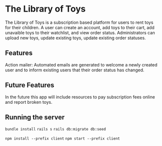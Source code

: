 # The Library of Toys

The Library of Toys is a subscription based platform for users to rent toys for their children. A user can create an account, add toys to their cart, add unavaible toys to their watchlist, and view order status. Administrators can upload new toys, update existing toys, update existing order statuses.

## Features

Action mailer: 
Automated emails are generated to welcome a newly created user and to inform existing users that their order status has changed. 

## Future Features

In the future this app will include resources to pay subscription fees online and report broken toys.

## Running the server

```bundle install```
```rails s```
```rails db:migrate db:seed```

```npm install --prefix client```
```npm start --prefix client```
